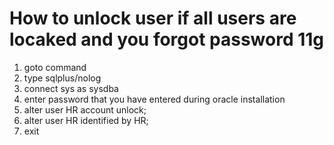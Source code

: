 # How to unlock user if all users are locaked and you forgot password  11g #
1. goto command
2. type sqlplus/nolog
3. connect sys as sysdba
4. enter password that you have entered during oracle installation
5. alter user HR account unlock;
6. alter user HR identified by HR;
7. exit
